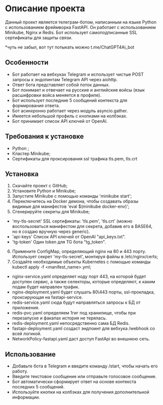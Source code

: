 # Описание проекта

Данный проект является телеграм-ботом, написанным на языке Python с использованием фреймворка FastAPI. Он работает с использованием Minikube, Nginx и Redis. Бот использует самоподписанные SSL сертификаты для защиты связи.

*чуть не забыл, вот тут потыкать можно t.me/ChatGPT4Ai_bot

## Особенности

- Бот работает на вебхуках Telegram и использует чистые POST запросы к эндопинтам Telegram API через aiohttp.
- Ответ бота представляет собой поток данных.
- Бот понимает и отвечает на русские и английские войсы (язык расшифровки войса меняется в профиле).
- Бот использует последние 5 сообщений контекста для формирования ответа.
- Бот асинхронно работает через модуль asyncio.gather.
- Имеется небольшой профиль с кнопками на колбэках.
- Бот принимает список API ключей от OpenAI.

## Требования к установке

- Python ;
- Кластер  Minikube;
- Сертификаты для проксирования ssl трафика tls.pem, tls.crt

## Установка

1. Скачайте проект с GitHub;
2. Установите Python и Minikube;
3. Запустите Minikube с помощью команды 'minikube start';
4. Переключитесь на Docker демона, чтобы создавать образы видимые для манифестов 'eval $(minikube docker-env)';
5. Сгенерируйте секреты для Minikube; 
-  'my-tls-secret'  SSL сертификаты:  'tls.pem', 'tls.crt' (можно воспользоваться манифестом для секрета, добавив его в BASE64, но я создаю вручную через generic).
-  'api-keys'  Список API ключей от OpenAI "api_keys.txt".
-  'tg-token'  Один token для TG бота "tg_token".
6. Примените ConfigMap, определяющий nginx на 80 и 443 порту. Использует секрет 'my-tls-secret', монтируя файлы в /etc/nginx/certs;
7. Создайте необходимые объекты Kubernetes с помощью команды kubectl apply -f <manifest_name>.yml;
- nginx-service.yaml определяет ноду порт 443, на которой будет доступен сервис, а также селекторы, которые определяют, к каким подам будет направлен трафик.
- nginx-deployment.yaml будет слушать 80\443 порты, ssl-прокладка, проксирующая на fastapi-service.
- redis-service.yaml сюда будут направляться запросы к БД от приложения.
- redis-pvc.yaml определяем 1гиг под хранилище, чтобы при перезапуске и факапах история не терялась.
- redis-deployment.yaml непосредственно сама БД Redis.
- fastapi-deployment.yaml создаст эндпоинт для вебхука /webhook со всей логикой.
- NetworkPolicy-fastapi.yaml даст доступ FastApi во внешнюю сеть.

## Использование

- Добавьте бота в Telegram и введите команду /start, чтобы начать его работу.
- Введите текстовое сообщение или отправьте голосовое сообщение.
- Бот автоматически сформирует ответ на основе контекста последних 5 сообщений.
- Используйте кнопки на колбэках для получения дополнительной информации.
